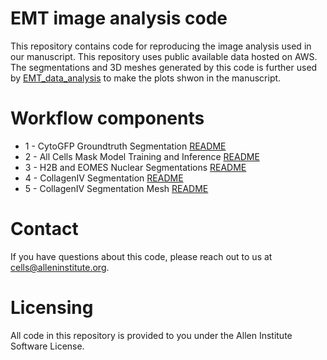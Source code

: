 # EMT image analysis code

This repository contains code for reproducing the image analysis used in our manuscript. This repository uses public available data hosted on AWS. The segmentations and 3D meshes generated by this code is further used by [EMT_data_analysis](https://github.com/AllenCell/EMT_data_analysis) to make the plots shwon in the manuscript.

# Workflow components

* 1 - CytoGFP Groundtruth Segmentation [README](./ColonyMask_GT_Generation/README.md)
* 2 - All Cells Mask Model Training and Inference [README](./ColonyMask_Training_Inference/README.md)
* 3 - H2B and EOMES Nuclear Segmentations [README](./H2B%20and%20EOMES%20Instance%20Segmentations/README.md)
* 4 - CollagenIV Segmentation [README](https://github.com/aics-int/EMT_image_analysis/blob/main/basement_membrane_segmentation/ReadME.md)
* 5 - CollagenIV Segmentation Mesh [README](./Collagen_Mesh_Generation/README.md)

# Contact
If you have questions about this code, please reach out to us at cells@alleninstitute.org.

# Licensing
All code in this repository is provided to you under the Allen Institute Software License.
